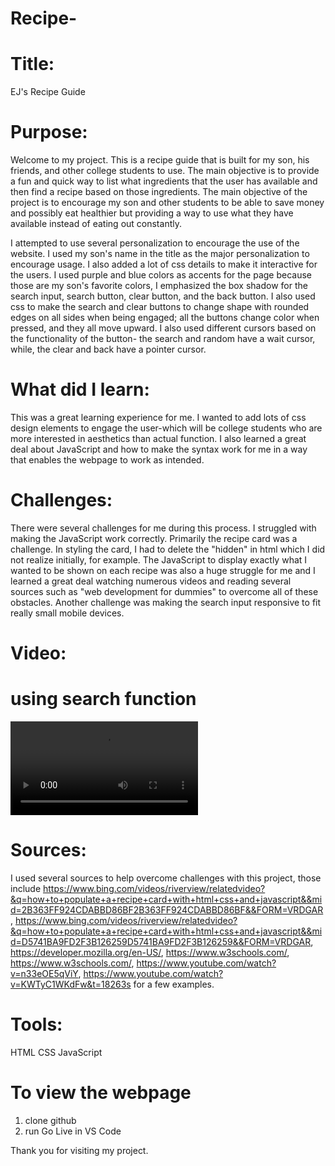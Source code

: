 # Recipe-
# Title:
EJ's Recipe Guide

# Purpose:
Welcome to my project. This is a recipe guide that is built for my son, his friends, and other college students to use. The main objective is to provide a fun and quick way to list what ingredients that the user has available and then find a recipe based on those ingredients. The main objective of the project is to encourage my son and other students to be able to save money and possibly eat healthier but providing a way to use what they have available instead of eating out constantly. 

I attempted to use several personalization to encourage the use of the website. I used my son's name in the title as the major personalization to encourage usage. I also added a lot of css details to make it interactive for the users. I used purple and blue colors as accents for the page because those are my son's favorite colors, I emphasized the box shadow for the search input, search button, clear button, and the back button. I also used css to make the search and clear buttons to change shape with rounded edges on all sides when being engaged; all the buttons change color when pressed, and they all move upward. I also used different cursors based on the functionality of the button- the search and random have a wait cursor, while, the clear and back have a pointer cursor. 

# What did I learn:
This was a great learning experience for me. I wanted to add lots of css design elements to engage the user-which will be college students who are more interested in aesthetics than actual function. I also learned a great deal about JavaScript and how to make the syntax work for me in a way that enables the webpage to work as intended.

# Challenges:
There were several challenges for me during this process. I struggled with making the JavaScript work correctly. Primarily the recipe card was a challenge. In styling the card, I had to delete the "hidden" in html which I did not realize initially, for example. The JavaScript to display exactly what I wanted to be shown on each recipe was also a huge struggle for me and I learned a great deal watching numerous videos and reading several sources such as "web development for dummies" to overcome all of these obstacles. Another challenge was making the search input responsive to fit really small mobile devices. 
 

# Video:
# using search function
<video controls src="search ingredient.mp4" title="Title"></video>





# Sources: 
I used several sources to help overcome challenges with this project, those include https://www.bing.com/videos/riverview/relatedvideo?&q=how+to+populate+a+recipe+card+with+html+css+and+javascript&&mid=2B363FF924CDABBD86BF2B363FF924CDABBD86BF&&FORM=VRDGAR, https://www.bing.com/videos/riverview/relatedvideo?&q=how+to+populate+a+recipe+card+with+html+css+and+javascript&&mid=D5741BA9FD2F3B126259D5741BA9FD2F3B126259&&FORM=VRDGAR, https://developer.mozilla.org/en-US/, https://www.w3schools.com/, https://www.w3schools.com/, https://www.youtube.com/watch?v=n33eOE5qViY, https://www.youtube.com/watch?v=KWTyC1WKdFw&t=18263s for a few examples.

# Tools:
HTML
CSS
JavaScript

# To view the webpage
1. clone github
2. run Go Live in VS Code

Thank you for visiting my project. 